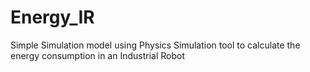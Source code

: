 # Energy_IR
Simple Simulation model using Physics Simulation tool to calculate the energy consumption in an Industrial Robot
